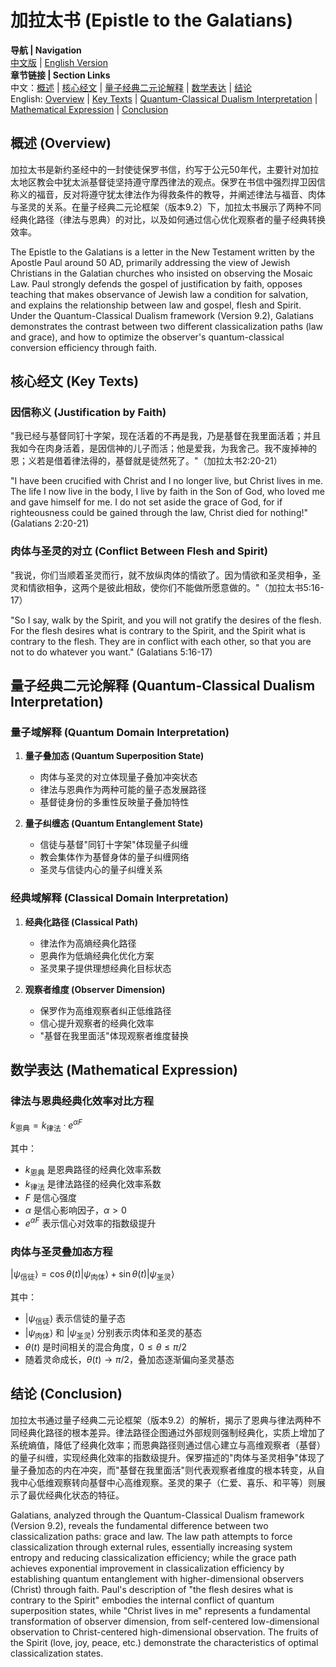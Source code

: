 # 加拉太书 (Epistle to the Galatians)

**导航 | Navigation**  
[中文版](#加拉太书解析) | [English Version](#galatians-analysis)  
**章节链接 | Section Links**  
中文：[概述](#概述-overview) | [核心经文](#核心经文-key-texts) | [量子经典二元论解释](#量子经典二元论解释-quantum-classical-dualism-interpretation) | [数学表达](#数学表达-mathematical-expression) | [结论](#结论-conclusion)  
English: [Overview](#概述-overview) | [Key Texts](#核心经文-key-texts) | [Quantum-Classical Dualism Interpretation](#量子经典二元论解释-quantum-classical-dualism-interpretation) | [Mathematical Expression](#数学表达-mathematical-expression) | [Conclusion](#结论-conclusion)

## 概述 (Overview)

加拉太书是新约圣经中的一封使徒保罗书信，约写于公元50年代，主要针对加拉太地区教会中犹太派基督徒坚持遵守摩西律法的观点。保罗在书信中强烈捍卫因信称义的福音，反对将遵守犹太律法作为得救条件的教导，并阐述律法与福音、肉体与圣灵的关系。在量子经典二元论框架（版本9.2）下，加拉太书展示了两种不同经典化路径（律法与恩典）的对比，以及如何通过信心优化观察者的量子经典转换效率。

The Epistle to the Galatians is a letter in the New Testament written by the Apostle Paul around 50 AD, primarily addressing the view of Jewish Christians in the Galatian churches who insisted on observing the Mosaic Law. Paul strongly defends the gospel of justification by faith, opposes teaching that makes observance of Jewish law a condition for salvation, and explains the relationship between law and gospel, flesh and Spirit. Under the Quantum-Classical Dualism framework (Version 9.2), Galatians demonstrates the contrast between two different classicalization paths (law and grace), and how to optimize the observer's quantum-classical conversion efficiency through faith.

## 核心经文 (Key Texts)

### 因信称义 (Justification by Faith)
"我已经与基督同钉十字架，现在活着的不再是我，乃是基督在我里面活着；并且我如今在肉身活着，是因信神的儿子而活；他是爱我，为我舍己。我不废掉神的恩；义若是借着律法得的，基督就是徒然死了。"（加拉太书2:20-21）

"I have been crucified with Christ and I no longer live, but Christ lives in me. The life I now live in the body, I live by faith in the Son of God, who loved me and gave himself for me. I do not set aside the grace of God, for if righteousness could be gained through the law, Christ died for nothing!" (Galatians 2:20-21)

### 肉体与圣灵的对立 (Conflict Between Flesh and Spirit)
"我说，你们当顺着圣灵而行，就不放纵肉体的情欲了。因为情欲和圣灵相争，圣灵和情欲相争，这两个是彼此相敌，使你们不能做所愿意做的。"（加拉太书5:16-17）

"So I say, walk by the Spirit, and you will not gratify the desires of the flesh. For the flesh desires what is contrary to the Spirit, and the Spirit what is contrary to the flesh. They are in conflict with each other, so that you are not to do whatever you want." (Galatians 5:16-17)

## 量子经典二元论解释 (Quantum-Classical Dualism Interpretation)

### 量子域解释 (Quantum Domain Interpretation)
1. **量子叠加态 (Quantum Superposition State)**
   - 肉体与圣灵的对立体现量子叠加冲突状态
   - 律法与恩典作为两种可能的量子态发展路径
   - 基督徒身份的多重性反映量子叠加特性

2. **量子纠缠态 (Quantum Entanglement State)**
   - 信徒与基督"同钉十字架"体现量子纠缠
   - 教会集体作为基督身体的量子纠缠网络
   - 圣灵与信徒内心的量子纠缠关系

### 经典域解释 (Classical Domain Interpretation)
1. **经典化路径 (Classical Path)**
   - 律法作为高熵经典化路径
   - 恩典作为低熵经典化优化方案
   - 圣灵果子提供理想经典化目标状态

2. **观察者维度 (Observer Dimension)**
   - 保罗作为高维观察者纠正低维路径
   - 信心提升观察者的经典化效率
   - "基督在我里面活"体现观察者维度替换

## 数学表达 (Mathematical Expression)

### 律法与恩典经典化效率对比方程
$`
k_{\text{恩典}} = k_{\text{律法}} \cdot e^{\alpha F}
`$

其中：
- $`k_{\text{恩典}}`$ 是恩典路径的经典化效率系数
- $`k_{\text{律法}}`$ 是律法路径的经典化效率系数
- $`F`$ 是信心强度
- $`\alpha`$ 是信心影响因子，$`\alpha > 0`$
- $`e^{\alpha F}`$ 表示信心对效率的指数级提升

### 肉体与圣灵叠加态方程
$`
|\psi_{\text{信徒}}\rangle = \cos\theta(t)|\psi_{\text{肉体}}\rangle + \sin\theta(t)|\psi_{\text{圣灵}}\rangle
`$

其中：
- $`|\psi_{\text{信徒}}\rangle`$ 表示信徒的量子态
- $`|\psi_{\text{肉体}}\rangle`$ 和 $`|\psi_{\text{圣灵}}\rangle`$ 分别表示肉体和圣灵的基态
- $`\theta(t)`$ 是时间相关的混合角度，$`0 \leq \theta \leq \pi/2`$
- 随着灵命成长，$`\theta(t) \rightarrow \pi/2`$，叠加态逐渐偏向圣灵基态

## 结论 (Conclusion)

加拉太书通过量子经典二元论框架（版本9.2）的解析，揭示了恩典与律法两种不同经典化路径的根本差异。律法路径企图通过外部规则强制经典化，实质上增加了系统熵值，降低了经典化效率；而恩典路径则通过信心建立与高维观察者（基督）的量子纠缠，实现经典化效率的指数级提升。保罗描述的"肉体与圣灵相争"体现了量子叠加态的内在冲突，而"基督在我里面活"则代表观察者维度的根本转变，从自我中心低维观察转向基督中心高维观察。圣灵的果子（仁爱、喜乐、和平等）则展示了最优经典化状态的特征。

Galatians, analyzed through the Quantum-Classical Dualism framework (Version 9.2), reveals the fundamental difference between two classicalization paths: grace and law. The law path attempts to force classicalization through external rules, essentially increasing system entropy and reducing classicalization efficiency; while the grace path achieves exponential improvement in classicalization efficiency by establishing quantum entanglement with higher-dimensional observers (Christ) through faith. Paul's description of "the flesh desires what is contrary to the Spirit" embodies the internal conflict of quantum superposition states, while "Christ lives in me" represents a fundamental transformation of observer dimension, from self-centered low-dimensional observation to Christ-centered high-dimensional observation. The fruits of the Spirit (love, joy, peace, etc.) demonstrate the characteristics of optimal classicalization states. 